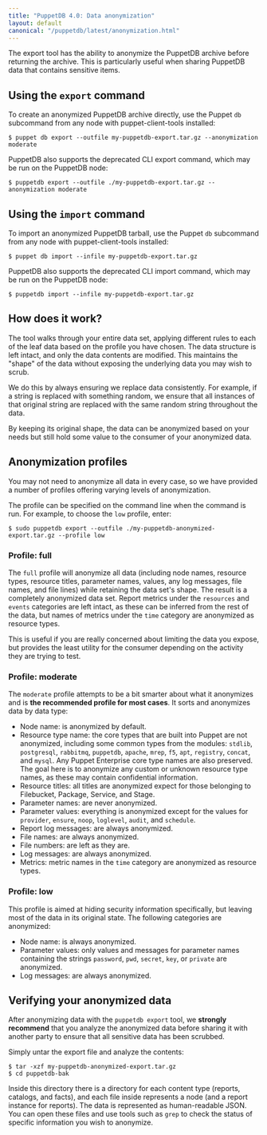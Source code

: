 ```yaml
---
title: "PuppetDB 4.0: Data anonymization"
layout: default
canonical: "/puppetdb/latest/anonymization.html"
---
```


The export tool has the ability to anonymize the PuppetDB archive before returning the archive. This is particularly useful when sharing PuppetDB data that contains sensitive items.

Using the `export` command
-----

To create an anonymized PuppetDB archive directly, use the Puppet `db` subcommand
from any node with puppet-client-tools installed:

    $ puppet db export --outfile my-puppetdb-export.tar.gz --anonymization moderate

PuppetDB also supports the deprecated CLI export command, which may be run on
the PuppetDB node:

    $ puppetdb export --outfile ./my-puppetdb-export.tar.gz --anonymization moderate

Using the `import` command
-----

To import an anonymized PuppetDB tarball, use the Puppet `db` subcommand from
any node with puppet-client-tools installed:

    $ puppet db import --infile my-puppetdb-export.tar.gz

PuppetDB also supports the deprecated CLI import command, which may be run on
the PuppetDB node:

    $ puppetdb import --infile my-puppetdb-export.tar.gz

How does it work?
-----

The tool walks through your entire data set, applying different rules to each of the leaf data based on the profile you have chosen. The data structure is left intact, and only the data contents are modified. This maintains the "shape" of the data without exposing the underlying data you may wish to scrub. 

We do this by always ensuring we replace data consistently. For example, if a string is replaced with something random, we ensure that all instances of that original string are replaced with the same random string throughout the data.

By keeping its original shape, the data can be anonymized based on your needs but still hold some value to the consumer of your anonymized data.

Anonymization profiles
-----

You may not need to anonymize all data in every case, so we have provided a number of profiles offering varying levels of anonymization.

The profile can be specified on the command line when the command is run. For example, to choose the `low` profile, enter:

    $ sudo puppetdb export --outfile ./my-puppetdb-anonymized-export.tar.gz --profile low

### Profile: full

The `full` profile will anonymize all data (including node names, resource types, resource titles, parameter names, values, any log messages, file names, and file lines) while retaining the data set's shape. The result is a completely anonymized data set. Report metrics under the `resources` and `events` categories are left intact, as these can be inferred from the rest of the data, but names of metrics under the `time` category are anonymized as resource types.

This is useful if you are really concerned about limiting the data you expose, but provides the least utility for the consumer depending on the activity they are trying to test.

### Profile: moderate

The `moderate` profile attempts to be a bit smarter about what it anonymizes and is **the recommended profile for most cases**. It sorts and anonymizes data by data type:

* Node name: is anonymized by default.
* Resource type name: the core types that are built into Puppet are not anonymized, including some common types from the modules: `stdlib`, `postgresql`, `rabbitmq`, `puppetdb`, `apache`, `mrep`, `f5`, `apt`, `registry`, `concat`, and `mysql`. Any Puppet Enterprise core type names are also preserved. The goal here is to anonymize any custom or unknown resource type names, as these may contain confidential information.
* Resource titles: all titles are anonymized expect for those belonging to Filebucket, Package, Service, and Stage.
* Parameter names: are never anonymized.
* Parameter values: everything is anonymized except for the values for `provider`, `ensure`, `noop`, `loglevel`, `audit`, and `schedule`.
* Report log messages: are always anonymized.
* File names: are always anonymized.
* File numbers: are left as they are.
* Log messages: are always anonymized.
* Metrics: metric names in the `time` category are anonymized as resource types.

### Profile: low

This profile is aimed at hiding security information specifically, but leaving most of the data in its original state. The following categories are anonymized:

* Node name: is always anonymized.
* Parameter values: only values and messages for parameter names containing the strings `password`, `pwd`, `secret`, `key`, or `private` are anonymized.
* Log messages: are always anonymized.

Verifying your anonymized data
-----

After anonymizing data with the `puppetdb export` tool, we **strongly recommend** that you analyze the anonymized data before sharing it with another party to ensure that all sensitive data has been scrubbed.

Simply untar the export file and analyze the contents:

    $ tar -xzf my-puppetdb-anonymized-export.tar.gz
    $ cd puppetdb-bak

Inside this directory there is a directory for each content type (reports, catalogs, and facts), and each file inside represents a node (and a report instance for reports). The data is represented as human-readable JSON. You can open these files and use tools such as `grep` to check the status of specific information you wish to anonymize.
